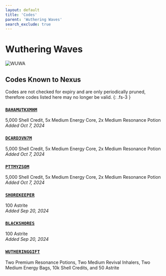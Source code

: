 ```yaml
---
layout: default
title: 'Codes'
parent: 'Wuthering Waves'
search_exclude: true
---
```


# Wuthering Waves

![WUWA](https://cdn.discordapp.com/emojis/1266477000583811232.png)

## Codes Known to Nexus

Codes are not checked for expiry and are only periodically pruned, therefore codes listed here may no longer be valid.
{: .fs-3 }

### [`BAHAMUTKXMHM`](https://clipboard.nexus-codes.app/?copy=BAHAMUTKXMHM)

5,000 Shell Credit, 5x Medium Energy Core, 2x Medium Resonance Potion<br />*Added Oct 7, 2024*

### [`DCARD3VN7M`](https://clipboard.nexus-codes.app/?copy=DCARD3VN7M)

5,000 Shell Credit, 5x Medium Energy Core, 2x Medium Resonance Potion<br />*Added Oct 7, 2024*

### [`PTTMYZSOM`](https://clipboard.nexus-codes.app/?copy=PTTMYZSOM)

5,000 Shell Credit, 5x Medium Energy Core, 2x Medium Resonance Potion<br />*Added Oct 7, 2024*

### [`SHOREKEEPER`](https://clipboard.nexus-codes.app/?copy=SHOREKEEPER)

100 Astrite<br />*Added Sep 20, 2024*

### [`BLACKSHORES`](https://clipboard.nexus-codes.app/?copy=BLACKSHORES)

100 Astrite<br />*Added Sep 20, 2024*

### [`WUTHERINGGIFT`](https://clipboard.nexus-codes.app/?copy=WUTHERINGGIFT)

Two Premium Resonance Potions, Two Medium Revival Inhalers, Two Medium Energy Bags, 10k Shell Credits, and 50 Astrite<br />